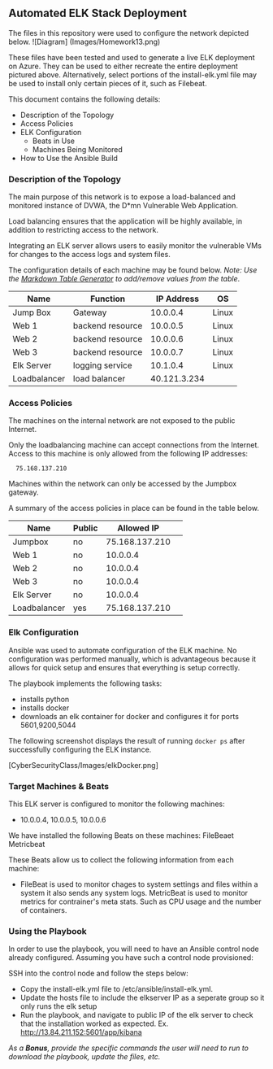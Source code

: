 ## Automated ELK Stack Deployment

The files in this repository were used to configure the network depicted below.
![Diagram] (Images/Homework13.png)


These files have been tested and used to generate a live ELK deployment on Azure. They can be used to either recreate the entire deployment pictured above. Alternatively, select portions of the install-elk.yml file may be used to install only certain pieces of it, such as Filebeat.


This document contains the following details:
- Description of the Topology
- Access Policies
- ELK Configuration
  - Beats in Use
  - Machines Being Monitored
- How to Use the Ansible Build


### Description of the Topology

The main purpose of this network is to expose a load-balanced and monitored instance of DVWA, the D*mn Vulnerable Web Application.

Load balancing ensures that the application will be highly available, in addition to restricting access to the network.

Integrating an ELK server allows users to easily monitor the vulnerable VMs for changes to the access logs and system files.

The configuration details of each machine may be found below.
_Note: Use the [Markdown Table Generator](http://www.tablesgenerator.com/markdown_tables) to add/remove values from the table_.

| Name       | Function         | IP Address | OS    |
|------------|------------------|------------|-------|
| Jump Box   | Gateway          | 10.0.0.4   | Linux |
| Web 1      | backend resource | 10.0.0.5   | Linux |
| Web 2      | backend resource | 10.0.0.6   | Linux |
| Web 3      | backend resource | 10.0.0.7   | Linux |
| Elk Server | logging service  | 10.1.0.4   | Linux |
| Loadbalancer | load balancer  | 40.121.3.234|      |
### Access Policies

The machines on the internal network are not exposed to the public Internet. 

Only the loadbalancing machine can accept connections from the Internet. Access to this machine is only allowed from the following IP addresses:

      75.168.137.210

Machines within the network can only be accessed by the Jumpbox gateway.

A summary of the access policies in place can be found in the table below.

| Name         | Public | Allowed IP     |   |
|--------------|--------|----------------|---|
| Jumpbox      | no     | 75.168.137.210 |   |
| Web 1        | no     | 10.0.0.4       |   |
| Web 2        | no     | 10.0.0.4       |   |
| Web 3        | no     | 10.0.0.4       |   |
| Elk Server   | no     | 10.0.0.4       |   |
| Loadbalancer | yes    | 75.168.137.210 |   |

### Elk Configuration

Ansible was used to automate configuration of the ELK machine. No configuration was performed manually, which is advantageous because it allows for quick setup and ensures that everything is setup correctly.

The playbook implements the following tasks:
- installs python
- installs docker
- downloads an elk container for docker and configures it for ports 5601,9200,5044

The following screenshot displays the result of running `docker ps` after successfully configuring the ELK instance.

[CyberSecurityClass/Images/elkDocker.png]

### Target Machines & Beats
This ELK server is configured to monitor the following machines:
- 10.0.0.4, 10.0.0.5, 10.0.0.6

We have installed the following Beats on these machines:
  FileBeaet
  Metricbeat

These Beats allow us to collect the following information from each machine:
- FileBeat is used to monitor chages to system settings and files within a system it also sends any system logs. MetricBeat is used to monitor metrics for contrainer's meta stats. Such as CPU usage and the number of containers.

### Using the Playbook
In order to use the playbook, you will need to have an Ansible control node already configured. Assuming you have such a control node provisioned: 

SSH into the control node and follow the steps below:
- Copy the install-elk.yml file to /etc/ansible/install-elk.yml.
- Update the hosts file to include the elkserver IP as a seperate group so it only runs the elk setup
- Run the playbook, and navigate to public IP of the elk server to check that the installation worked as expected. Ex. http://13.84.211.152:5601/app/kibana

_As a **Bonus**, provide the specific commands the user will need to run to download the playbook, update the files, etc._
